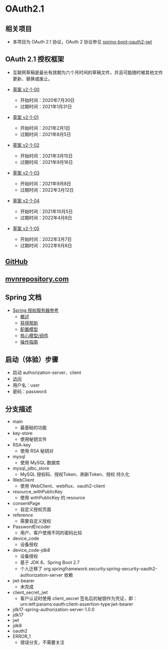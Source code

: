 # OAuth2.1

## 相关项目

- 本项目为 OAuth 2.1 协议，OAuth 2
  协议参见 [spring-boot-oauth2-jwt](https://gitee.com/xuxiaowei-com-cn/spring-boot-oauth2-jwt.git)

## OAuth 2.1 授权框架

- 互联网草稿是最长有效期为六个月时间的草稿文件，并且可能随时被其他文件更新、替换或废止。

- [草案 v2-1-00](https://datatracker.ietf.org/doc/html/draft-ietf-oauth-v2-1-00)
    - 开始时间：2020年7月30日
    - 过期时间：2021年1月31日
- [草案 v2-1-01](https://datatracker.ietf.org/doc/html/draft-ietf-oauth-v2-1-01)
    - 开始时间：2021年2月1日
    - 过期时间：2021年8月5日
- [草案 v2-1-02](https://datatracker.ietf.org/doc/html/draft-ietf-oauth-v2-1-02)
    - 开始时间：2021年3月15日
    - 过期时间：2021年9月16日
- [草案 v2-1-03](https://datatracker.ietf.org/doc/html/draft-ietf-oauth-v2-1-03)
    - 开始时间：2021年9月8日
    - 过期时间：2022年3月12日
- [草案 v2-1-04](https://datatracker.ietf.org/doc/html/draft-ietf-oauth-v2-1-04)
    - 开始时间：2021年10月5日
    - 过期时间：2022年4月8日
- [草案 v2-1-05](https://datatracker.ietf.org/doc/html/draft-ietf-oauth-v2-1-05)
    - 开始时间：2022年3月7日
    - 过期时间：2022年9月8日

## [GitHub](https://github.com/spring-projects/spring-authorization-server)

## [mvnrepository.com](https://mvnrepository.com/artifact/org.springframework.security/spring-security-oauth2-authorization-server)

## Spring 文档

- [Spring 授权服务器参考](https://docs.spring.io/spring-authorization-server/docs/current/reference/html/index.html)
    - [概述](https://docs.spring.io/spring-authorization-server/docs/current/reference/html/overview.html)
    - [获得帮助](https://docs.spring.io/spring-authorization-server/docs/current/reference/html/getting-help.html)
    - [配置模型](https://docs.spring.io/spring-authorization-server/docs/current/reference/html/configuration-model.html)
    - [核心模型/组件](https://docs.spring.io/spring-authorization-server/docs/current/reference/html/core-model-components.html)
    - [操作指南](https://docs.spring.io/spring-authorization-server/docs/current/reference/html/how-to.html)

## 启动（体验）步骤

- 启动 authorization-server、client
- [访问](http://127.0.0.1:1301/oauth2/authorize?client_id=xuxiaowei_client_id&redirect_uri=http://127.0.0.1:1401/code&response_type=code&scope=snsapi_base&state=beff3dfc-bad8-40db-b25f-e5459e3d6ad7)
- 用户名：user
- 密码：password

## 分支描述

- main
    - 最基础的功能
- key-store
    - 使用秘钥文件
- RSA-key
    - 使用 RSA 秘钥对
- mysql
    - 使用 MySQL 数据库
- mysql_jdbc_store
    - MySQL 授权码、授权Token、刷新Token、授权 持久化
- WebClient
    - 使用 WebClient、webflux、oauth2-client
- resource_withPublicKey
    - 使用 withPublicKey 的 resource
- consentPage
    - 自定义授权页面
- reference
    - 需要自定义授权
- PasswordEncoder
    - 用户、客户使用不同的密码比较
- device_code
    - 设备授权
- device_code-jdk8
    - 设备授权
    - 基于 JDK 8、Spring Boot 2.7
    - 个人迁移了 org.springframework.security:spring-security-oauth2-authorization-server 依赖
- jwt-bearer
    - 未完成
- client_secret_jwt
    - 客户认证时使用 client_secret 签名后的秘钥作为凭证，即：urn:ietf:params:oauth:client-assertion-type:jwt-bearer
- jdk17-spring-authorization-server-1.0.0
- jdk17
- jwt
- jdk8
- oauth2
- ERROR_1
    - 错误分支，不需要关注
